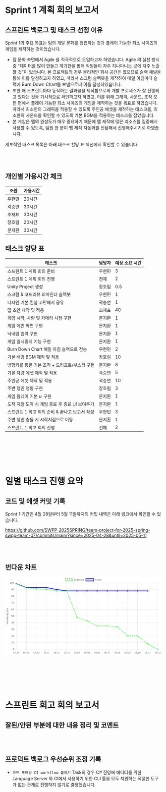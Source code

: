 # Sprint 1 계획 회의 보고서

## 스프린트 백로그 및 태스크 선정 이유

Sprint 1의 주요 목표는 팀의 개발 문화를 정립하는 것과 플레이 가능한 최소 사이즈의 게임을 제작하는 것이었습니다.

- 팀 문화 측면에서 Agile 을 적극적으로 도입하고자 하였습니다. Agile 의 실천 방식 중 "데이터를 많이 만들고 계기판을 통해 직원들이 자주 지나다니는 곳에 자주 노출할 것"이 있습니다. 본 프로젝트의 경우 물리적인 회사 공간은 없으므로 슬랙 채널을 통해 이를 달성하고자 하였고, 따라서 스크럼 슬랙봇을 제작하여 매일 아침마다 슬랙에 Burn Down Chart를 보냄으로써 이를 달성하였습니다.
- 또한 매 스프린트마다 동작하는 결과물을 제작함으로써 개발 프로세스가 잘 진행되고 있다는 것을 가시적으로 확인하고자 하였고, 이를 위해 그래픽, 사운드, 조작 모든 면에서 플레이 가능한 최소 사이즈의 게임을 제작하는 것을 목표로 하였습니다. 따라서 최소한의 그래픽을 적용할 수 있도록 주인공 에셋을 제작하는 태스크를, 최소한의 사운드를 확인할 수 있도록 기본 BGM을 적용하는 태스크를 잡았습니다.
- 본 게임은 맵의 완성도가 매우 중요하기 때문에 맵 제작에 많은 리소스를 집중해서 사용할 수 있도록, 팀원 한 분이 맵 제작 자동화를 전담해서 진행해주시기로 하였습니다.

세부적인 태스크 목록은 아래 태스크 할당 표 섹션에서 확인할 수 있습니다.

<br/><br/>

## 개인별 가용시간 체크

| 조원 | 가용시간 |
| --- | --- |
| 우현민 | 20시간 |
| 곽승연 | 30시간 |
| 조재표 | 30시간 |
| 장호림 | 20시간 |
| 문지환 | 30시간 |

## 태스크 할당 표

| 태스크 | 담당자 | 예상 소요 시간 |
| --- | --- | --- |
| 스프린트 1 계획 회의 준비 | 우현민 | 3 |
| 스프린트 1 계획 회의 진행 | 전체 | 2 |
| Unity Project 생성 | 장호림 | 0.5 |
| 스크럼 & 코드리뷰 리마인더 슬랙봇 | 우현민 | 1 |
| 디자인 기본 컨셉 고민해서 공유 | 곽승연 | 1 |
| 맵 초안 제작 및 적용 | 조재표 | 40 |
| 게임 시작, 차량 및 카메라 시점 구현 | 문지환 | 1 |
| 게임 메인 화면 구현 | 문지환 | 1 |
| 닉네임 입력 구현 | 문지환 | 1 |
| 게임 일시중지 기능 구현 | 문지환 | 1 |
| Burn Down Chart 매일 아침 슬랙으로 전송 | 우현민 | 2 |
| 기본 배경 BGM 제작 및 적용 | 장호림 | 10 |
| 방향키를 통한 기본 조작 + 드리프트/부스터 구현 | 문지환 | 8 |
| 기본 차량 에셋 제작 및 적용 | 곽승연 | 5 |
| 주인공 에셋 제작 및 적용 | 곽승연 | 10 |
| 주변 행인 행동 구현 | 장호림 | 3 |
| 게임 플레이 기본 ui 구현 | 문지환 | 1 |
| 도착 지점 도착 시 게임 종료 후 종료 UI 보여주기 | 문지환 | 1 |
| 스프린트 1 회고 회의 준비 & 끝나고 보고서 작성 | 우현민 | 3 |
| 주변 행인 충돌 시 시작지점으로 이동 | 문지환 | 1 |
| 스프린트 1 회고 회의 진행 | 전체 | 2 |

<br/><br/><br/><br/><br/>

# 일별 태스크 진행 요약

## 코드 및 에셋 커밋 기록

Sprint 1 기간인 4월 28일부터 5월 11일까지의 커밋 내역은 아래 링크에서 확인할 수 있습니다.

https://github.com/SWPP-2025SPRING/team-project-for-2025-spring-swpp-team-07/commits/main/?since=2025-04-28&until=2025-05-11

<br/><br/>

## 번다운 차트

![chart](./assets/burndown-chart.png)

<br/><br/><br/><br/><br/>

# 스프린트 회고 회의 보고서

## 잘된/안된 부분에 대한 내용 정리 및 코멘트

<br/><br/>

## 프로덕트 백로그 우선순위 조정 기록

- `코드 포매팅 CI workflow 붙이기` Task의 경우 C# 진영에 에디터를 위한 Language Server 와 CI에서 사용하기 위한 CLI 툴을 모두 지원하는 적절한 도구가 없는 관계로 진행하지 않기로 결정했습니다.
